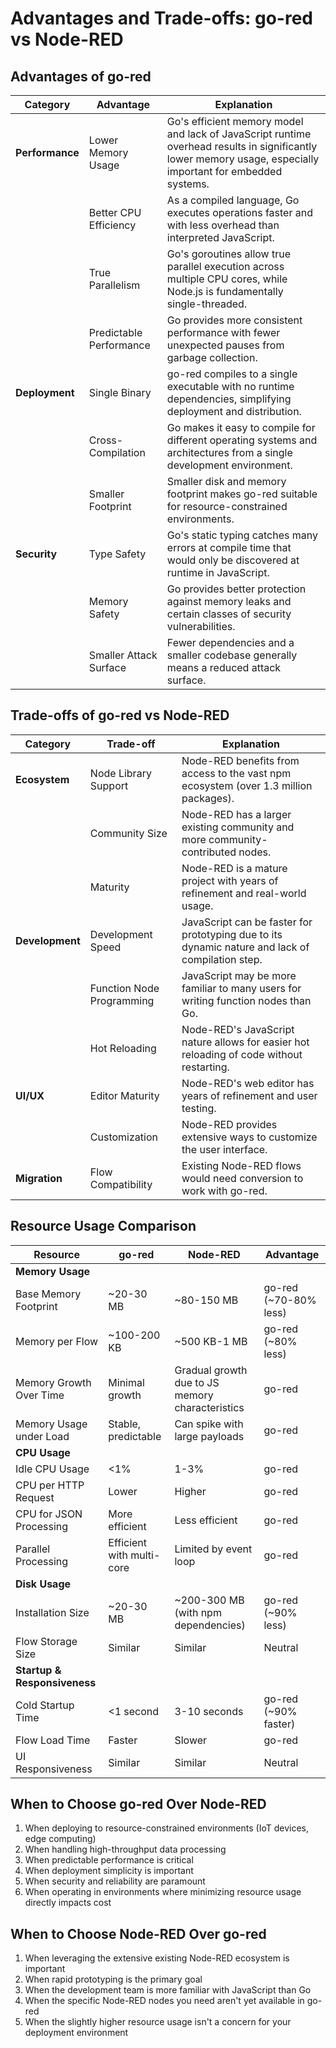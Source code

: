 # Advantages and Trade-offs: go-red vs Node-RED

## Advantages of go-red

| Category | Advantage | Explanation |
|----------|-----------|-------------|
| **Performance** | Lower Memory Usage | Go's efficient memory model and lack of JavaScript runtime overhead results in significantly lower memory usage, especially important for embedded systems. |
| | Better CPU Efficiency | As a compiled language, Go executes operations faster and with less overhead than interpreted JavaScript. |
| | True Parallelism | Go's goroutines allow true parallel execution across multiple CPU cores, while Node.js is fundamentally single-threaded. |
| | Predictable Performance | Go provides more consistent performance with fewer unexpected pauses from garbage collection. |
| **Deployment** | Single Binary | go-red compiles to a single executable with no runtime dependencies, simplifying deployment and distribution. |
| | Cross-Compilation | Go makes it easy to compile for different operating systems and architectures from a single development environment. |
| | Smaller Footprint | Smaller disk and memory footprint makes go-red suitable for resource-constrained environments. |
| **Security** | Type Safety | Go's static typing catches many errors at compile time that would only be discovered at runtime in JavaScript. |
| | Memory Safety | Go provides better protection against memory leaks and certain classes of security vulnerabilities. |
| | Smaller Attack Surface | Fewer dependencies and a smaller codebase generally means a reduced attack surface. |

## Trade-offs of go-red vs Node-RED

| Category | Trade-off | Explanation |
|----------|-----------|-------------|
| **Ecosystem** | Node Library Support | Node-RED benefits from access to the vast npm ecosystem (over 1.3 million packages). |
| | Community Size | Node-RED has a larger existing community and more community-contributed nodes. |
| | Maturity | Node-RED is a mature project with years of refinement and real-world usage. |
| **Development** | Development Speed | JavaScript can be faster for prototyping due to its dynamic nature and lack of compilation step. |
| | Function Node Programming | JavaScript may be more familiar to many users for writing function nodes than Go. |
| | Hot Reloading | Node-RED's JavaScript nature allows for easier hot reloading of code without restarting. |
| **UI/UX** | Editor Maturity | Node-RED's web editor has years of refinement and user testing. |
| | Customization | Node-RED provides extensive ways to customize the user interface. |
| **Migration** | Flow Compatibility | Existing Node-RED flows would need conversion to work with go-red. |

## Resource Usage Comparison

| Resource | go-red | Node-RED | Advantage |
|----------|--------|----------|-----------|
| **Memory Usage** |
| Base Memory Footprint | ~20-30 MB | ~80-150 MB | go-red (~70-80% less) |
| Memory per Flow | ~100-200 KB | ~500 KB-1 MB | go-red (~80% less) |
| Memory Growth Over Time | Minimal growth | Gradual growth due to JS memory characteristics | go-red |
| Memory Usage under Load | Stable, predictable | Can spike with large payloads | go-red |
| **CPU Usage** |
| Idle CPU Usage | <1% | 1-3% | go-red |
| CPU per HTTP Request | Lower | Higher | go-red |
| CPU for JSON Processing | More efficient | Less efficient | go-red |
| Parallel Processing | Efficient with multi-core | Limited by event loop | go-red |
| **Disk Usage** |
| Installation Size | ~20-30 MB | ~200-300 MB (with npm dependencies) | go-red (~90% less) |
| Flow Storage Size | Similar | Similar | Neutral |
| **Startup & Responsiveness** |
| Cold Startup Time | <1 second | 3-10 seconds | go-red (~90% faster) |
| Flow Load Time | Faster | Slower | go-red |
| UI Responsiveness | Similar | Similar | Neutral |

## When to Choose go-red Over Node-RED

1. When deploying to resource-constrained environments (IoT devices, edge computing)
2. When handling high-throughput data processing
3. When predictable performance is critical
4. When deployment simplicity is important
5. When security and reliability are paramount
6. When operating in environments where minimizing resource usage directly impacts cost

## When to Choose Node-RED Over go-red

1. When leveraging the extensive existing Node-RED ecosystem is important
2. When rapid prototyping is the primary goal
3. When the development team is more familiar with JavaScript than Go
4. When the specific Node-RED nodes you need aren't yet available in go-red
5. When the slightly higher resource usage isn't a concern for your deployment environment
